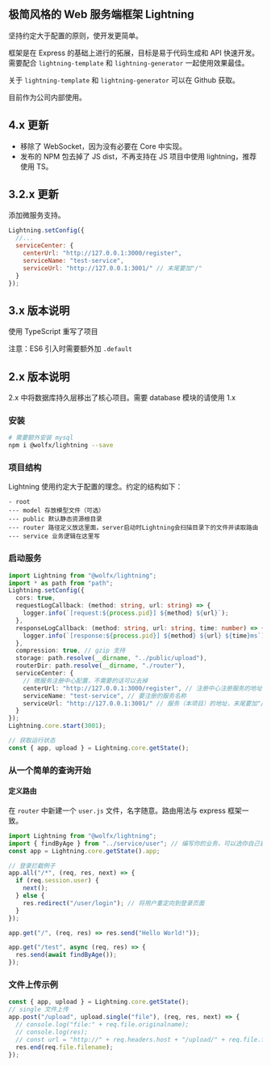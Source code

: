 ## 极简风格的 Web 服务端框架 Lightning

坚持约定大于配置的原则，使开发更简单。

框架是在 Express 的基础上进行的拓展，目标是易于代码生成和 API 快速开发。需要配合 `lightning-template` 和 `lightning-generator` 一起使用效果最佳。

关于 `lightning-template` 和 `lightning-generator` 可以在 Github 获取。

目前作为公司内部使用。

## 4.x 更新

- 移除了 WebSocket，因为没有必要在 Core 中实现。
- 发布的 NPM 包去掉了 JS dist，不再支持在 JS 项目中使用 lightning，推荐使用 TS。

## 3.2.x 更新

添加微服务支持。

```javascript
Lightning.setConfig({
  //...
  serviceCenter: {
    centerUrl: "http://127.0.0.1:3000/register",
    serviceName: "test-service",
    serviceUrl: "http://127.0.0.1:3001/" // 末尾要加"/"
  }
});
```

## 3.x 版本说明

使用 TypeScript 重写了项目

注意：ES6 引入时需要额外加 `.default`

## 2.x 版本说明

2.x 中将数据库持久层移出了核心项目。需要 database 模块的请使用 1.x

### 安装

```bash
# 需要额外安装 mysql
npm i @wolfx/lightning --save
```

### 项目结构

Lightning 使用约定大于配置的理念。约定的结构如下：

```
- root
--- model 存放模型文件（可选）
--- public 默认静态资源根目录
--- router 路径定义放这里面，server启动时Lightning会扫描目录下的文件并读取路由
--- service 业务逻辑在这里写
```

### 启动服务

```typescript
import Lightning from "@wolfx/lightning";
import * as path from "path";
Lightning.setConfig({
  cors: true,
  requestLogCallback: (method: string, url: string) => {
    logger.info(`[request:${process.pid}] ${method} ${url}`);
  },
  responseLogCallback: (method: string, url: string, time: number) => {
    logger.info(`[response:${process.pid}] ${method} ${url} ${time}ms`);
  },
  compression: true, // gzip 支持
  storage: path.resolve(__dirname, "../public/upload"),
  routerDir: path.resolve(__dirname, "./router"),
  serviceCenter: {
    // 微服务注册中心配置，不需要的话可以去掉
    centerUrl: "http://127.0.0.1:3000/register", // 注册中心注册服务的地址
    serviceName: "test-service", // 要注册的服务名称
    serviceUrl: "http://127.0.0.1:3001/" // 服务（本项目）的地址，末尾要加"/"
  }
});
Lightning.core.start(3001);

// 获取运行状态
const { app, upload } = Lightning.core.getState();
```

### 从一个简单的查询开始

#### 定义路由

在 `router` 中新建一个 `user.js` 文件，名字随意。路由用法与 express 框架一致。

```typescript
import Lightning from "@wolfx/lightning";
import { findByAge } from "../service/user"; // 编写你的业务，可以选你自己喜欢的 DB 框架
const app = Lightning.core.getState().app;

// 登录拦截例子
app.all("/*", (req, res, next) => {
  if (req.session.user) {
    next();
  } else {
    res.redirect("/user/login"); // 将用户重定向到登录页面
  }
});

app.get("/", (req, res) => res.send("Hello World!"));

app.get("/test", async (req, res) => {
  res.send(await findByAge());
});
```

### 文件上传示例

```javascript
const { app, upload } = Lightning.core.getState();
// single 文件上传
app.post("/upload", upload.single("file"), (req, res, next) => {
  // console.log("file:" + req.file.originalname);
  // console.log(res);
  // const url = "http://" + req.headers.host + "/upload/" + req.file.filename;
  res.end(req.file.filename);
});
```
